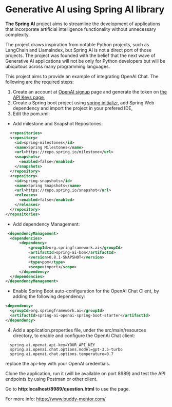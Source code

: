 # Generative AI using Spring AI library
**The Spring AI** project aims to streamline the development of applications that incorporate artificial intelligence functionality without unnecessary complexity.

The project draws inspiration from notable Python projects, such as LangChain and LlamaIndex, but Spring AI is not a direct port of those projects. 
The project was founded with the belief that the next wave of Generative AI applications will not be only for Python developers but will be ubiquitous across many programming languages.

This project aims to provide an example of integrating OpenAI Chat. The following are the required steps:
1. Create an account at [OpenAI signup](https://auth.openai.com/) page and generate the token on [the API Keys page](https://platform.openai.com/api-keys),
2. Create a Spring boot project using [spring initializr](https://start.spring.io/), add Spring Web dependency and import the project in your prefered IDE,
3. Edit the pom.xml:
  - Add milestone and Snapshot Repositories:
  ```xml
    <repositories>
    <repository>
      <id>spring-milestones</id>
      <name>Spring Milestones</name>
      <url>https://repo.spring.io/milestone</url>
      <snapshots>
        <enabled>false</enabled>
      </snapshots>
    </repository>
    <repository>
      <id>spring-snapshots</id>
      <name>Spring Snapshots</name>
      <url>https://repo.spring.io/snapshot</url>
      <releases>
        <enabled>false</enabled>
      </releases>
    </repository>
  </repositories>
  ```
 - Add dependency Management:
  ```xml
   <dependencyManagement>
    <dependencies>
        <dependency>
            <groupId>org.springframework.ai</groupId>
            <artifactId>spring-ai-bom</artifactId>
            <version>0.8.1-SNAPSHOT</version>
            <type>pom</type>
            <scope>import</scope>
        </dependency>
    </dependencies>
  </dependencyManagement>
```
  - Enable Spring Boot auto-configuration for the OpenAI Chat Client, by adding the following dependency:
  ```xml
<dependency>
    <groupId>org.springframework.ai</groupId>
    <artifactId>spring-ai-openai-spring-boot-starter</artifactId>
</dependency>
```
4. Add a application.properties file, under the src/main/resources directory, to enable and configure the OpenAi Chat client:
```properties
  spring.ai.openai.api-key=YOUR_API_KEY
  spring.ai.openai.chat.options.model=gpt-3.5-turbo
  spring.ai.openai.chat.options.temperature=0.7
```
replace the api-key with your OpenAI credentials.

Clone the application, run it (will be available on port 8989) and test the API endpoints by using Postman or other client.

Go to **http:localhost/8989/question.html** to use the page.


For more info: https://www.buddy-mentor.com/
   

